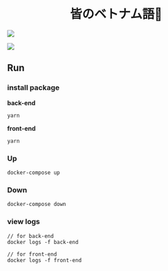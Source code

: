<h1 align="center">皆のベトナム語👋</h1>
<p>
  <img src="https://img.shields.io/badge/version-1.0.0-blue.svg?cacheSeconds=2592000" />
</p>

![](/image/logo.png)


## Run

### install package

**back-end**
```
yarn
```
**front-end**
```
yarn
```
### Up
```
docker-compose up
```

### Down
```
docker-compose down
```

### view logs
```
// for back-end
docker logs -f back-end

// for front-end
docker logs -f front-end
```
